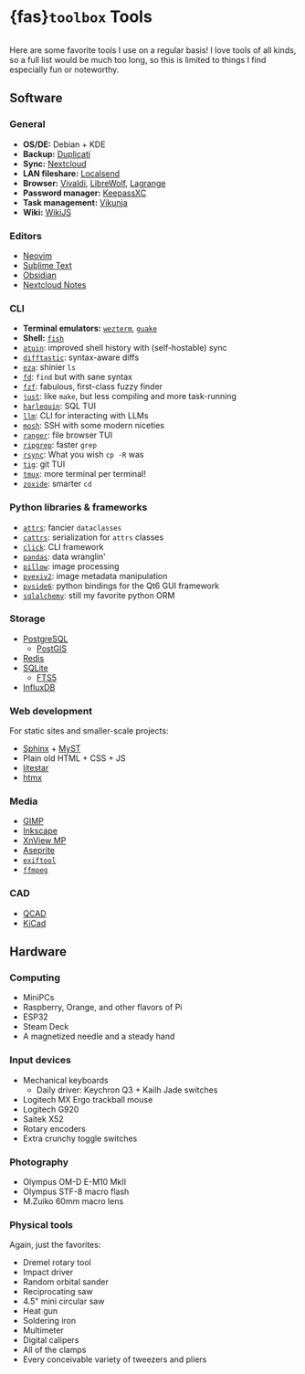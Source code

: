 # {fas}`toolbox` Tools
```{tags} links, tools
```

Here are some favorite tools I use on a regular basis! I love tools of all kinds, so a full list would be much too long, so this is limited to things I find especially fun or noteworthy.

## Software

### General
* **OS/DE:** Debian + KDE
* **Backup:** [Duplicati](https://duplicati.com)
* **Sync:** [Nextcloud](https://nextcloud.com)
* **LAN fileshare:** [Localsend](https://github.com/localsend/localsend?)
* **Browser:** [Vivaldi](https://vivaldi.com), [LibreWolf](https://librewolf.net), [Lagrange](https://github.com/skyjake/lagrange)
* **Password manager:** [KeepassXC](https://keepassxc.org)
* **Task management:** [Vikunja](https://vikunja.io)
* **Wiki:** [WikiJS](https://js.wiki)

### Editors
* [Neovim](https://neovim.io)
* [Sublime Text](https://www.sublimetext.com)
* [Obsidian](https://obsidian.md)
* [Nextcloud Notes](https://github.com/nextcloud/notes)

### CLI
* **Terminal emulators:** [`wezterm`](https://wezterm.org/features.html), [`guake`](https://github.com/Guake/guake)
* **Shell:** [`fish`](https://fishshell.com)
* [`atuin`](https://atuin.sh): improved shell history with (self-hostable) sync
* [`difftastic`](https://github.com/Wilfred/difftastic): syntax-aware diffs
* [`eza`](https://github.com/eza-community/eza): shinier `ls`
* [`fd`](https://github.com/sharkdp/fd): `find` but with sane syntax
* [`fzf`](https://junegunn.github.io/fzf/): fabulous, first-class fuzzy finder
* [`just`](https://github.com/casey/just): like `make`, but less compiling and more task-running
* [`harlequin`](https://github.com/tconbeer/harlequin): SQL TUI
* [`llm`](https://github.com/simonw/llm): CLI for interacting with LLMs
* [`mosh`](https://github.com/mobile-shell/mosh): SSH with some modern niceties
* [`ranger`](https://github.com/ranger/ranger): file browser TUI
* [`ripgrep`](https://github.com/BurntSushi/ripgrep): faster `grep`
* [`rsync`](https://github.com/RsyncProject/rsync): What you wish `cp -R` was
* [`tig`](https://github.com/jonas/tig): git TUI
* [`tmux`](https://github.com/tmux/tmux/wiki): more terminal per terminal!
* [`zoxide`](https://github.com/ajeetdsouza/zoxide): smarter `cd`

### Python libraries & frameworks
* [`attrs`](https://attrs.org): fancier `dataclasses`
* [`cattrs`](https://catt.rs): serialization for `attrs` classes
* [`click`](https://click.palletsprojects.com): CLI framework
* [`pandas`](https://pandas.pydata.org): data wranglin'
* [`pillow`](https://pillow.readthedocs.io): image processing
* [`pyexiv2`](https://exiv2.org): image metadata manipulation
* [`pyside6`](https://doc.qt.io/qtforpython-6): python bindings for the Qt6 GUI framework
* [`sqlalchemy`](https://www.sqlalchemy.org): still my favorite python ORM

<!--
### Dev tools
* pre-commit
* nox
* uv
* ...
-->

### Storage
* [PostgreSQL](https://postgresql.org)
  * [PostGIS](https://postgis.net)
* [Redis](https://redis.io)
* [SQLite](https://www.sqlite.org)
  * [FTS5](https://www.sqlite.org/fts5.html)
* [InfluxDB](https://influxdata.com)

### Web development
For static sites and smaller-scale projects:
* [Sphinx](https://www.sphinx-doc.org) + [MyST](https://myst-parser.readthedocs.io)
* Plain old HTML + CSS + JS
* [litestar](https://github.com/litestar-org/litestar)
* [htmx](https://htmx.org)

### Media
* [GIMP](https://www.gimp.org)
* [Inkscape](https://inkscape.org)
* [XnView MP](https://www.xnview.com)
* [Aseprite](https://www.aseprite.org)
* [`exiftool`](https://exiftool.org)
* [`ffmpeg`](https://ffmpeg.org)

### CAD
* [QCAD](https://qcad.org)
* [KiCad](https://www.kicad.org)

## Hardware

### Computing
* MiniPCs
* Raspberry, Orange, and other flavors of Pi
* ESP32
* Steam Deck
* A magnetized needle and a steady hand [](https://xkcd.com/378)

### Input devices
* Mechanical keyboards
  * Daily driver: Keychron Q3 + Kailh Jade switches
* Logitech MX Ergo trackball mouse
* Logitech G920
* Saitek X52
* Rotary encoders
* Extra crunchy toggle switches

### Photography
* Olympus OM-D E-M10 MkII
* Olympus STF-8 macro flash
* M.Zuiko 60mm macro lens

### Physical tools
Again, just the favorites:

* Dremel rotary tool
* Impact driver
* Random orbital sander
* Reciprocating saw
* 4.5" mini circular saw
* Heat gun
* Soldering iron
* Multimeter
* Digital calipers
* All of the clamps
* Every conceivable variety of tweezers and pliers
<!--
* A small squiggly pick tool, whose proper name and intended purpose are unknown to me, but has been used for all manner of random prying and poking tasks
* -->

<!--
TODO: Maybe add {fas}`crown` to favorite items?
-->
